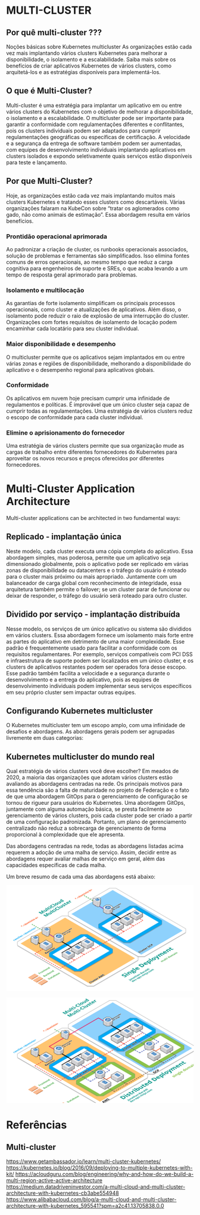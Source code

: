 
# MULTI-CLUSTER

## Por quê multi-cluster ???

Noções básicas sobre Kubernetes multicluster
As organizações estão cada vez mais implantando vários clusters Kubernetes para melhorar a disponibilidade, o isolamento e a escalabilidade. Saiba mais sobre os benefícios de criar aplicativos Kubernetes de vários clusters, como arquitetá-los e as estratégias disponíveis para implementá-los.


## O que é Multi-Cluster?

Multi-cluster é uma estratégia para implantar um aplicativo em ou entre vários clusters do Kubernetes com o objetivo de melhorar a disponibilidade, o isolamento e a escalabilidade. O multicluster pode ser importante para garantir a conformidade com regulamentações diferentes e conflitantes, pois os clusters individuais podem ser adaptados para cumprir regulamentações geográficas ou específicas de certificação. A velocidade e a segurança da entrega de software também podem ser aumentadas, com equipes de desenvolvimento individuais implantando aplicativos em clusters isolados e expondo seletivamente quais serviços estão disponíveis para teste e lançamento.



## Por que Multi-Cluster?

Hoje, as organizações estão cada vez mais implantando muitos mais clusters Kubernetes e tratando esses clusters como descartáveis. Várias organizações falaram na KubeCon sobre “tratar os aglomerados como gado, não como animais de estimação”. Essa abordagem resulta em vários benefícios.



### Prontidão operacional aprimorada
Ao padronizar a criação de cluster, os runbooks operacionais associados, solução de problemas e ferramentas são simplificados. Isso elimina fontes comuns de erros operacionais, ao mesmo tempo que reduz a carga cognitiva para engenheiros de suporte e SREs, o que acaba levando a um tempo de resposta geral aprimorado para problemas.


### Isolamento e multilocação
As garantias de forte isolamento simplificam os principais processos operacionais, como cluster e atualizações de aplicativos. Além disso, o isolamento pode reduzir o raio de explosão de uma interrupção do cluster. Organizações com fortes requisitos de isolamento de locação podem encaminhar cada locatário para seu cluster individual.


### Maior disponibilidade e desempenho
O multicluster permite que os aplicativos sejam implantados em ou entre várias zonas e regiões de disponibilidade, melhorando a disponibilidade do aplicativo e o desempenho regional para aplicativos globais.


### Conformidade
Os aplicativos em nuvem hoje precisam cumprir uma infinidade de regulamentos e políticas. É improvável que um único cluster seja capaz de cumprir todas as regulamentações. Uma estratégia de vários clusters reduz o escopo de conformidade para cada cluster individual.


### Elimine o aprisionamento do fornecedor
Uma estratégia de vários clusters permite que sua organização mude as cargas de trabalho entre diferentes fornecedores do Kubernetes para aproveitar os novos recursos e preços oferecidos por diferentes fornecedores.




# Multi-Cluster Application Architecture

Multi-cluster applications can be architected in two fundamental ways:

## Replicado - implantação única

Neste modelo, cada cluster executa uma cópia completa do aplicativo. Essa abordagem simples, mas poderosa, permite que um aplicativo seja dimensionado globalmente, pois o aplicativo pode ser replicado em várias zonas de disponibilidade ou datacenters e o tráfego do usuário é roteado para o cluster mais próximo ou mais apropriado. Juntamente com um balanceador de carga global com reconhecimento de integridade, essa arquitetura também permite o failover; se um cluster parar de funcionar ou deixar de responder, o tráfego do usuário será roteado para outro cluster.


## Dividido por serviço - implantação distribuída

Nesse modelo, os serviços de um único aplicativo ou sistema são divididos em vários clusters. Essa abordagem fornece um isolamento mais forte entre as partes do aplicativo em detrimento de uma maior complexidade. Esse padrão é frequentemente usado para facilitar a conformidade com os requisitos regulamentares. Por exemplo, serviços compatíveis com PCI DSS e infraestrutura de suporte podem ser localizados em um único cluster, e os clusters de aplicativos restantes podem ser operados fora desse escopo. Esse padrão também facilita a velocidade e a segurança durante o desenvolvimento e a entrega do aplicativo, pois as equipes de desenvolvimento individuais podem implementar seus serviços específicos em seu próprio cluster sem impactar outras equipes.


## Configurando Kubernetes multicluster
O Kubernetes multicluster tem um escopo amplo, com uma infinidade de desafios e abordagens. As abordagens gerais podem ser agrupadas livremente em duas categorias:



## Kubernetes multicluster do mundo real
Qual estratégia de vários clusters você deve escolher? Em meados de 2020, a maioria das organizações que adotam vários clusters estão avaliando as abordagens centradas na rede. Os principais motivos para essa tendência são a falta de maturidade no projeto de Federação e o fato de que uma abordagem GitOps para o gerenciamento de configuração se tornou de rigueur para usuários do Kubernetes. Uma abordagem GitOps, juntamente com alguma automação básica, se presta facilmente ao gerenciamento de vários clusters, pois cada cluster pode ser criado a partir de uma configuração padronizada. Portanto, um plano de gerenciamento centralizado não reduz a sobrecarga de gerenciamento de forma proporcional à complexidade que ele apresenta.

Das abordagens centradas na rede, todas as abordagens listadas acima requerem a adoção de uma malha de serviço. Assim, decidir entre as abordagens requer avaliar malhas de serviço em geral, além das capacidades específicas de cada malha. 


Um breve resumo de cada uma das abordagens está abaixo:

![alt text](single-deployment.png)

![alt text](distributed-deployment.png)



# Referências

## Multi-cluster
https://www.getambassador.io/learn/multi-cluster-kubernetes/
https://kubernetes.io/blog/2016/09/deploying-to-multiple-kubernetes-with-kit/
https://acloudguru.com/blog/engineering/why-and-how-do-we-build-a-multi-region-active-active-architecture
https://medium.datadriveninvestor.com/a-multi-cloud-and-multi-cluster-architecture-with-kubernetes-cb3abe554948
https://www.alibabacloud.com/blog/a-multi-cloud-and-multi-cluster-architecture-with-kubernetes_595541?spm=a2c41.13705838.0.0
